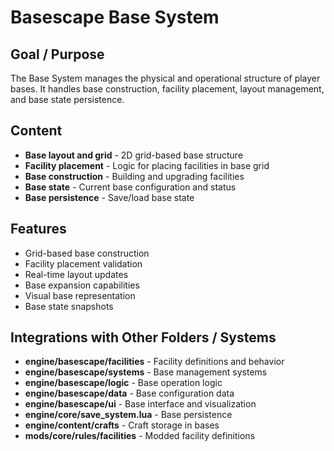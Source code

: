 # Basescape Base System

## Goal / Purpose
The Base System manages the physical and operational structure of player bases. It handles base construction, facility placement, layout management, and base state persistence.

## Content
- **Base layout and grid** - 2D grid-based base structure
- **Facility placement** - Logic for placing facilities in base grid
- **Base construction** - Building and upgrading facilities
- **Base state** - Current base configuration and status
- **Base persistence** - Save/load base state

## Features
- Grid-based base construction
- Facility placement validation
- Real-time layout updates
- Base expansion capabilities
- Visual base representation
- Base state snapshots

## Integrations with Other Folders / Systems
- **engine/basescape/facilities** - Facility definitions and behavior
- **engine/basescape/systems** - Base management systems
- **engine/basescape/logic** - Base operation logic
- **engine/basescape/data** - Base configuration data
- **engine/basescape/ui** - Base interface and visualization
- **engine/core/save_system.lua** - Base persistence
- **engine/content/crafts** - Craft storage in bases
- **mods/core/rules/facilities** - Modded facility definitions
